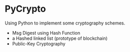 # PyCrypto

Using Python to implement some cryptography schemes.

* Msg Digest using Hash Function
* a Hashed linked list (prototype of blockchain)
* Public-Key Cryptography

